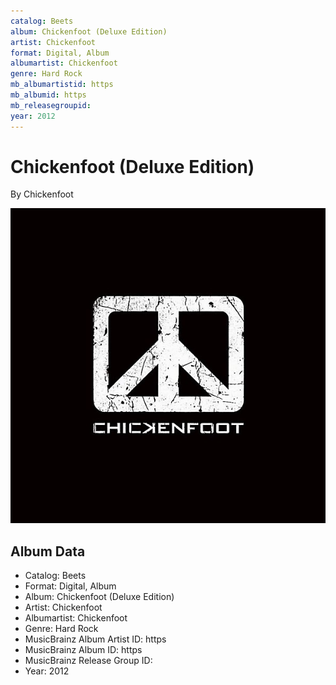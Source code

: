 ```yaml
---
catalog: Beets
album: Chickenfoot (Deluxe Edition)
artist: Chickenfoot
format: Digital, Album
albumartist: Chickenfoot
genre: Hard Rock
mb_albumartistid: https
mb_albumid: https
mb_releasegroupid: 
year: 2012
---
```


# Chickenfoot (Deluxe Edition)

By Chickenfoot

![](../../assets/beetscovers/Chickenfoot-Chickenfoot_Deluxe_Edition.jpg)

## Album Data

- Catalog: Beets
- Format: Digital, Album
- Album: Chickenfoot (Deluxe Edition)
- Artist: Chickenfoot
- Albumartist: Chickenfoot
- Genre: Hard Rock
- MusicBrainz Album Artist ID: https
- MusicBrainz Album ID: https
- MusicBrainz Release Group ID: 
- Year: 2012

